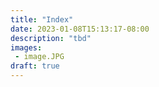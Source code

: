 ```yaml
---
title: "Index"
date: 2023-01-08T15:13:17-08:00
description: "tbd"
images:
 - image.JPG
draft: true
---
```

